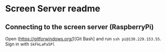 # Screen Server readme

## Connecting to the screen server (RaspberryPi)
Open (https://gitforwindows.org/)[Git Bash] and run `ssh pi@130.229.153.55`. Sign in with `SkFkLaPa5Pl`
